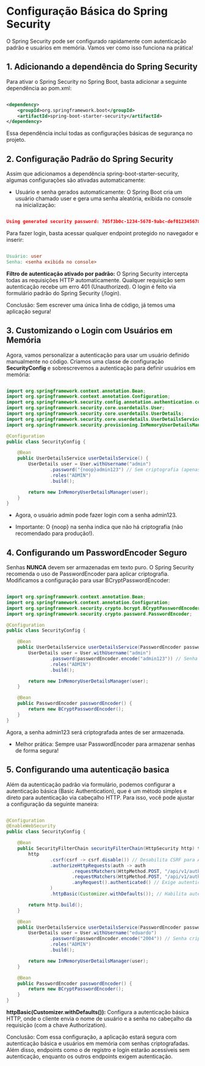 # Configuração Básica do Spring Security

O Spring Security pode ser configurado rapidamente com autenticação padrão e usuários em memória. Vamos ver como isso funciona na prática!

## 1. Adicionando a dependência do Spring Security

Para ativar o Spring Security no Spring Boot, basta adicionar a seguinte dependência ao pom.xml:

``` xml

<dependency>
    <groupId>org.springframework.boot</groupId>
    <artifactId>spring-boot-starter-security</artifactId>
</dependency>

```

Essa dependência inclui todas as configurações básicas de segurança no projeto.

## 2. Configuração Padrão do Spring Security

Assim que adicionamos a dependência spring-boot-starter-security, algumas configurações são ativadas automaticamente:

- Usuário e senha gerados automaticamente: O Spring Boot cria um usuário chamado user e gera uma senha aleatória, exibida no console na inicialização:

``` JSON

Using generated security password: 7d5f3b0c-1234-5678-9abc-def012345678

```

Para fazer login, basta acessar qualquer endpoint protegido no navegador e inserir:

``` makefile

Usuário: user  
Senha: <senha exibida no console>

```

**Filtro de autenticação ativado por padrão:** O Spring Security intercepta todas as requisições HTTP automaticamente. Qualquer requisição sem autenticação recebe um erro 401 (Unauthorized). O login é feito via formulário padrão do Spring Security (/login).

Conclusão: Sem escrever uma única linha de código, já temos uma aplicação segura!

## 3. Customizando o Login com Usuários em Memória

Agora, vamos personalizar a autenticação para usar um usuário definido manualmente no código. Criamos uma classe de configuração **SecurityConfig** e sobrescrevemos a autenticação para definir usuários em memória:

``` Java

import org.springframework.context.annotation.Bean;
import org.springframework.context.annotation.Configuration;
import org.springframework.security.config.annotation.authentication.configuration.AuthenticationConfiguration;
import org.springframework.security.core.userdetails.User;
import org.springframework.security.core.userdetails.UserDetails;
import org.springframework.security.core.userdetails.UserDetailsService;
import org.springframework.security.provisioning.InMemoryUserDetailsManager;

@Configuration
public class SecurityConfig {

    @Bean
    public UserDetailsService userDetailsService() {
        UserDetails user = User.withUsername("admin")
                .password("{noop}admin123") // Sem criptografia (apenas para testes)
                .roles("ADMIN")
                .build();

        return new InMemoryUserDetailsManager(user);
    }
}

```

- Agora, o usuário admin pode fazer login com a senha admin123.

- Importante: O {noop} na senha indica que não há criptografia (não recomendado para produção!).

## 4. Configurando um PasswordEncoder Seguro

Senhas **NUNCA** devem ser armazenadas em texto puro. O Spring Security recomenda o uso de PasswordEncoder para aplicar criptografia. Modificamos a configuração para usar BCryptPasswordEncoder:

``` Java

import org.springframework.context.annotation.Bean;
import org.springframework.context.annotation.Configuration;
import org.springframework.security.crypto.bcrypt.BCryptPasswordEncoder;
import org.springframework.security.crypto.password.PasswordEncoder;

@Configuration
public class SecurityConfig {

    @Bean
    public UserDetailsService userDetailsService(PasswordEncoder passwordEncoder) {
        UserDetails user = User.withUsername("admin")
                .password(passwordEncoder.encode("admin123")) // Senha criptografada
                .roles("ADMIN")
                .build();

        return new InMemoryUserDetailsManager(user);
    }

    @Bean
    public PasswordEncoder passwordEncoder() {
        return new BCryptPasswordEncoder();
    }
}

```

Agora, a senha admin123 será criptografada antes de ser armazenada.

- Melhor prática: Sempre usar PasswordEncoder para armazenar senhas de forma segura!

## 5. Configurando uma autenticação basica

Além da autenticação padrão via formulário, podemos configurar a autenticação básica (Basic Authentication), que é um método simples e direto para autenticação via cabeçalho HTTP. Para isso, você pode ajustar a configuração da seguinte maneira:

``` Java

@Configuration
@EnableWebSecurity
public class SecurityConfig {

    @Bean
    public SecurityFilterChain securityFilterChain(HttpSecurity http) throws Exception {
        http
                .csrf(csrf -> csrf.disable()) // Desabilita CSRF para APIs
                .authorizeHttpRequests(auth -> auth
                        .requestMatchers(HttpMethod.POST, "/api/v1/auth/register").permitAll() // Permite registro sem autenticação
                        .requestMatchers(HttpMethod.POST, "/api/v1/auth/login").permitAll() // Permite login sem autenticação
                        .anyRequest().authenticated() // Exige autenticação para qualquer outra requisição
                )
                .httpBasic(Customizer.withDefaults()); // Habilita autenticação básica HTTP

        return http.build();
    }

    @Bean
    public UserDetailsService userDetailsService(PasswordEncoder passwordEncoder) {
        UserDetails user = User.withUsername("eduardo")
                .password(passwordEncoder.encode("2004")) // Senha criptografada
                .roles("ADMIN")
                .build();

        return new InMemoryUserDetailsManager(user);
    }

    @Bean
    public PasswordEncoder passwordEncoder() {
        return new BCryptPasswordEncoder();
    }
}

```

**httpBasic(Customizer.withDefaults()):** Configura a autenticação básica HTTP, onde o cliente envia o nome de usuário e a senha no cabeçalho da requisição (com a chave Authorization).

Conclusão: Com essa configuração, a aplicação estará segura com autenticação básica e usuários em memória com senhas criptografadas. Além disso, endpoints como o de registro e login estarão acessíveis sem autenticação, enquanto os outros endpoints exigem autenticação.
